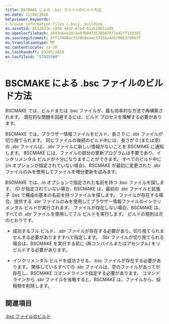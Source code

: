 ```yaml
---
title: BSCMAKE による .bsc ファイルのビルド方法
ms.date: 11/04/2016
helpviewer_keywords:
- browse information files (.bsc), building
ms.assetid: 8512b33e-c856-44a2-87bd-01ab10b52a95
ms.openlocfilehash: e691e6ee2dcda0fb04735705078f1ed2ff139301
ms.sourcegitcommit: bff17488ac5538b8eaac57156a4d6f06b37d6b7f
ms.translationtype: MT
ms.contentlocale: ja-JP
ms.lasthandoff: 03/05/2019
ms.locfileid: "57425589"
---
```

# <a name="how-bscmake-builds-a-bsc-file"></a>BSCMAKE による .bsc ファイルのビルド方法

BSCMAKE では、ビルドまたは .bsc ファイルが、最も効率的な方法で再構築されます。 潜在的な問題を回避するには、ビルド プロセスを理解する必要があります。

BSCMAKE では、ブラウザー情報ファイルをビルド、長さ 0 に .sbr ファイルが切り捨てられます。 同じファイルの後続のビルド中には、長さが 0 (または空) の .sbr ファイルは、.sbr ファイルに新しい情報がないことを BSCMAKE に通知します。 BSCMAKE には、ファイルの部分の更新プログラムは不要であり、インクリメンタル ビルドが十分になりますことができます。 すべてのビルド中に (/n オプションが指定されていない場合)、BSCMAKE が最初に変更された .sbr ファイルのみを使用してファイルを増分更新を試みます。

BSCMAKE では、/o オプションで指定された名前を持つ .bsc ファイルを探します。 /O が指定されていない場合、BSCMAKE は、最初の .sbr ファイルと拡張子 .bsc で構成の基本の名前を持つファイルを探します。 ファイルが存在する場合、提供する .sbr ファイルのみを使用してブラウザー情報ファイルのインクリメンタル ビルドが実行されます。 ファイルが存在しない場合、BSCMAKE は、すべての .sbr ファイルを使用してフル ビルドを実行します。 ビルドの規則は次のとおりです。

- 成功するフル ビルド、.sbr ファイルが存在する必要があり、切り捨てられませんする必要がありますすべて指定します。 .Sbr ファイルが切り捨てられる場合は、BSCMAKE を実行する前に (再コンパイルまたはアセンブル) をリビルドする必要があります。

- インクリメンタル ビルドを成功させる、.bsc ファイルが存在する必要があります。 関係しているすべての .sbr ファイルは、空のファイルがあってが存在し、BSCMAKE コマンドラインで指定する必要があります。 コマンドラインから .sbr ファイルを省略すると、BSCMAKE は、ファイルから、投稿物を削除します。

## <a name="see-also"></a>関連項目

[.bsc ファイルのビルド](../../build/reference/building-a-dot-bsc-file.md)
